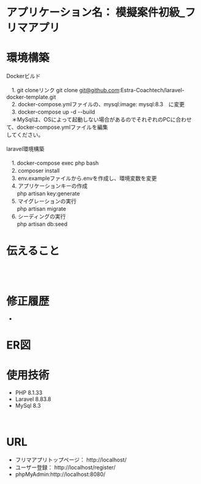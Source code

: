 # アプリケーション名： 模擬案件初級_フリマアプリ
# 環境構築
Dockerビルド
<br>
<br>
　1\. git cloneリンク git clone git@github.com:Estra-Coachtech/laravel-docker-template.git
<br>
　2\. docker-compose.ymlファイルの、mysql:image: mysql:8.3　に変更
<br>
　3\. docker-compose up -d --build
<br>
　＊MySqlは、OSによって起動しない場合があるのでそれぞれのPCに合わせて、docker-compose.ymlファイルを編集
<br>してください。
  <br>
  <br>
laravel環境構築
<br>
<br>
　1\. docker-compose exec php bash
<br>
　2\. composer install
<br>
　3\. env.exampleファイルから.envを作成し、環境変数を変更
<br>
　4\. アプリケーションキーの作成<br>
　　php artisan key:generate
<br>
　5\. マイグレーションの実行<br>
　　php artisan migrate
<br>
　6\. シーディングの実行<br>
　　php artisan db:seed
<br>

# 伝えること<br>
<br>

<br>

# 修正履歴<br>
- 

# ER図<br>


# 使用技術<br>
  - PHP 8.1.33
  - Laravel 8.83.8
  - MySql 8.3
<br>

# URL<br>
  - フリマアプリトップページ： http://localhost/
  - ユーザー登録： http://localhost/register/
  - phpMyAdmin:http://localhost:8080/
